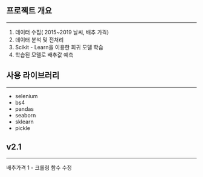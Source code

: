 ## 프로젝트 개요
---
1. 데이터 수집( 2015~2019 날씨, 배추 가격)
2. 데이터 분석 및 전처리
3. Scikit - Learn을 이용한 회귀 모델 학습
4. 학습된 모델로 배추값 예측

## 사용 라이브러리 
---
- selenium
- bs4
- pandas
- seaborn
- sklearn
- pickle


## v2.1 
---
배추가격 1 - 크롤링 함수 수정